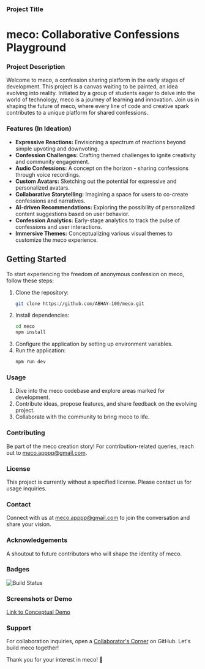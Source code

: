 ### Project Title
# meco: Collaborative Confessions Playground

### Project Description
Welcome to meco, a confession sharing platform in the early stages of development. This project is a canvas waiting to be painted, an idea evolving into reality. Initiated by a group of students eager to delve into the world of technology, meco is a journey of learning and innovation. Join us in shaping the future of meco, where every line of code and creative spark contributes to a unique platform for shared confessions.

### Features (In Ideation)
- **Expressive Reactions:** Envisioning a spectrum of reactions beyond simple upvoting and downvoting.
- **Confession Challenges:** Crafting themed challenges to ignite creativity and community engagement.
- **Audio Confessions:** A concept on the horizon - sharing confessions through voice recordings.
- **Custom Avatars:** Sketching out the potential for expressive and personalized avatars.
- **Collaborative Storytelling:** Imagining a space for users to co-create confessions and narratives.
- **AI-driven Recommendations:** Exploring the possibility of personalized content suggestions based on user behavior.
- **Confession Analytics:** Early-stage analytics to track the pulse of confessions and user interactions.
- **Immersive Themes:** Conceptualizing various visual themes to customize the meco experience.

## Getting Started
To start experiencing the freedom of anonymous confession on meco, follow these steps:

1. Clone the repository:
    ```bash
    git clone https://github.com/ABHAY-100/meco.git
    ```
2. Install dependencies:
    ```bash
    cd meco
    npm install
    ```
3. Configure the application by setting up environment variables.
4. Run the application:
    ```bash
    npm run dev
    ```
    
### Usage
1. Dive into the meco codebase and explore areas marked for development.
2. Contribute ideas, propose features, and share feedback on the evolving project.
3. Collaborate with the community to bring meco to life.

### Contributing
Be part of the meco creation story! For contribution-related queries, reach out to [meco.apppp@gmail.com](mailto:meco.apppp@gmail.com).

### License
This project is currently without a specified license. Please contact us for usage inquiries.

### Contact
Connect with us at [meco.apppp@gmail.com](mailto:meco.apppp@gmail.com) to join the conversation and share your vision.

### Acknowledgements
A shoutout to future contributors who will shape the identity of meco.

### Badges
![Build Status](https://img.shields.io/travis/ABHAY-100/meco/develop.svg?style=flat-square)

### Screenshots or Demo
[Link to Conceptual Demo](https://meco-conceptual-demo.com)

### Support
For collaboration inquiries, open a [Collaborator's Corner](https://github.com/ABHAY-100/meco/issues) on GitHub. Let's build meco together!

Thank you for your interest in meco! 🤝
